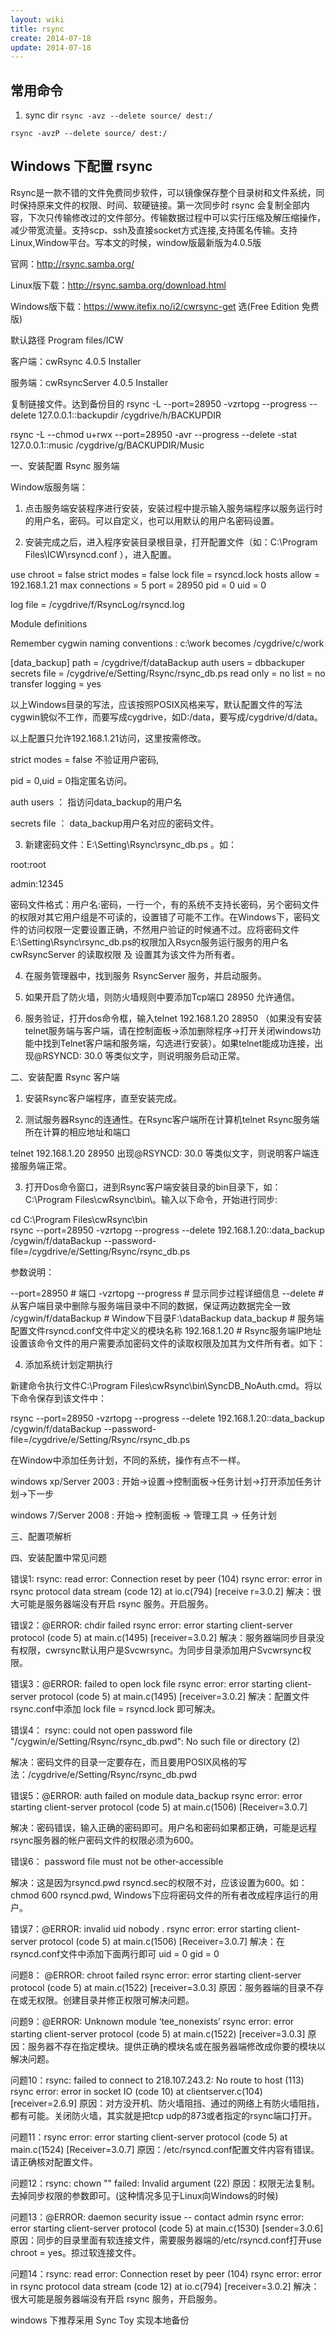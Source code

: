 ```yaml
---
layout: wiki
title: rsync
create: 2014-07-18
update: 2014-07-18
---
```


## 常用命令

1. sync dir
`rsync -avz --delete source/ dest:/`

`rsync -avzP --delete source/ dest:/`

## Windows 下配置 rsync

Rsync是一款不错的文件免费同步软件，可以镜像保存整个目录树和文件系统，同时保持原来文件的权限、时间、软硬链接。第一次同步时 rsync 会复制全部内容，下次只传输修改过的文件部分。传输数据过程中可以实行压缩及解压缩操作，减少带宽流量。支持scp、ssh及直接socket方式连接,支持匿名传输。支持Linux,Window平台。写本文的时候，window版最新版为4.0.5版

官网：http://rsync.samba.org/

Linux版下载：http://rsync.samba.org/download.html

Windows版下载：https://www.itefix.no/i2/cwrsync-get 选(Free Edition 免费版)

默认路径 Program files/ICW

客户端：cwRsync 4.0.5 Installer

服务端：cwRsyncServer 4.0.5 Installer

复制链接文件。达到备份目的
rsync -L --port=28950 -vzrtopg --progress --delete 127.0.0.1::backupdir /cygdrive/h/BACKUPDIR

rsync -L --chmod u+rwx --port=28950 -avr --progress --delete -stat 127.0.0.1::music /cygdrive/g/BACKUPDIR/Music




一、安装配置 Rsync 服务端

Window版服务端：

1. 点击服务端安装程序进行安装，安装过程中提示输入服务端程序以服务运行时的用户名，密码。可以自定义，也可以用默认的用户名密码设置。

2. 安装完成之后，进入程序安装目录根目录，打开配置文件（如：C:\Program Files\ICW\rsyncd.conf ），进入配置。

use chroot = false
strict modes = false
lock file = rsyncd.lock 
hosts allow = 192.168.1.21
max connections = 5
port = 28950
pid = 0
uid = 0

log file = /cygdrive/f/RsyncLog/rsyncd.log

Module definitions

Remember cygwin naming conventions : c:\work becomes /cygdrive/c/work

[data_backup]
path = /cygdrive/f/dataBackup
auth users = dbbackuper
secrets file = /cygdrive/e/Setting/Rsync/rsync_db.ps
read only = no
list = no
transfer logging = yes

以上Windows目录的写法，应该按照POSIX风格来写，默认配置文件的写法cygwin貌似不工作，而要写成cygdrive，如D:/data，要写成/cygdrive/d/data。


以上配置只允许192.168.1.21访问，这里按需修改。

strict modes = false 不验证用户密码,

pid = 0,uid = 0指定匿名访问。

auth users ： 指访问data_backup的用户名

secrets file ： data_backup用户名对应的密码文件。

 

3. 新建密码文件：E:\Setting\Rsync\rsync_db.ps 。如：

root:root

admin:12345

密码文件格式：用户名:密码，一行一个，有的系统不支持长密码，另个密码文件的权限对其它用户组是不可读的，设置错了可能不工作。在Windows下，密码文件的访问权限一定要设置正确，不然用户验证的时候通不过。应将密码文件E:\Setting\Rsync\rsync_db.ps的权限加入Rsycn服务运行服务的用户名 cwRsyncServer 的读取权限 及 设置其为该文件为所有者。



 

4. 在服务管理器中，找到服务 RsyncServer 服务，并启动服务。

5. 如果开启了防火墙，则防火墙规则中要添加Tcp端口 28950 允许通信。



6. 服务验证，打开dos命令框，输入telnet 192.168.1.20 28950 （如果没有安装telnet服务端与客户端，请在控制面板->添加删除程序->打开关闭windows功能中找到Telnet客户端和服务端，勾选进行安装）。如果telnet能成功连接，出现@RSYNCD: 30.0 等类似文字，则说明服务启动正常。



 

二、安装配置 Rsync 客户端

1. 安装Rsync客户端程序，直至安装完成。

2. 测试服务器Rsync的连通性。在Rsync客户端所在计算机telnet Rsync服务端所在计算的相应地址和端口 

telnet 192.168.1.20 28950
出现@RSYNCD: 30.0 等类似文字，则说明客户端连接服务端正常。



 

3. 打开Dos命令窗口，进到Rsync客户端安装目录的bin目录下，如：C:\Program Files\cwRsync\bin\。输入以下命令，开始进行同步:

cd C:\Program Files\cwRsync\bin\
rsync --port=28950 -vzrtopg --progress --delete 192.168.1.20::data_backup /cygwin/f/dataBackup --password-file=/cygdrive/e/Setting/Rsync/rsync_db.ps 
 

参数说明：

--port=28950 # 端口
-vzrtopg --progress # 显示同步过程详细信息
--delete # 从客户端目录中删除与服务端目录中不同的数据，保证两边数据完全一致
/cygwin/f/dataBackup # Window下目录F:\dataBackup
data_backup # 服务端配置文件rsyncd.conf文件中定义的模块名称
192.168.1.20 # Rsync服务端IP地址
设置该命令文件的用户需要添加密码文件的读取权限及加其为文件所有者。如下：



 

 4. 添加系统计划定期执行

 新建命令执行文件C:\Program Files\cwRsync\bin\SyncDB_NoAuth.cmd。将以下命令保存到该文件中：

rsync --port=28950 -vzrtopg --progress --delete 192.168.1.20::data_backup /cygwin/f/dataBackup --password-file=/cygdrive/e/Setting/Rsync/rsync_db.ps 
 

在Window中添加任务计划，不同的系统，操作有点不一样。

windows xp/Server 2003 : 开始->设置->控制面板->任务计划->打开添加任务计划->下一步

windows 7/Server 2008 : 开始-> 控制面板 -> 管理工具 -> 任务计划

 

 

 

 

三、配置项解析

 

 

四、安装配置中常见问题

 

错误1: rsync: read error: Connection reset by peer (104) 
rsync error: error in rsync protocol data stream (code 12) at io.c(794) [receive r=3.0.2] 
解决：很大可能是服务器端没有开启 rsync 服务。开启服务。


错误2：@ERROR: chdir failed 
rsync error: error starting client-server protocol (code 5) at main.c(1495) [receiver=3.0.2] 
解决：服务器端同步目录没有权限，cwrsync默认用户是Svcwrsync。为同步目录添加用户Svcwrsync权限。


错误3：@ERROR: failed to open lock file 
rsync error: error starting client-server protocol (code 5) at main.c(1495) [receiver=3.0.2] 
解决：配置文件 rsync.conf中添加 lock file = rsyncd.lock 即可解决。

 

错误4： rsync: could not open password file "/cygwin/e/Setting/Rsync/rsync_db.pwd": No such file or directory (2)

解决：密码文件的目录一定要存在，而且要用POSIX风格的写法：/cygdrive/e/Setting/Rsync/rsync_db.pwd

 

错误5：@ERROR: auth failed on module data_backup rsync error: error starting client-server protocol (code 5) at main.c(1506) [Receiver=3.0.7]

解决：密码错误，输入正确的密码即可。用户名和密码如果都正确，可能是远程rsync服务器的帐户密码文件的权限必须为600。

 

错误6： password file must not be other-accessible

解决：这是因为rsyncd.pwd rsyncd.sec的权限不对，应该设置为600。如：chmod 600 rsyncd.pwd, Windows下应将密码文件的所有者改成程序运行的用户。

 

错误7：@ERROR: invalid uid nobody . rsync error: error starting client-server protocol (code 5) at main.c(1506) [Receiver=3.0.7]
解决：在rsyncd.conf文件中添加下面两行即可
uid = 0
gid = 0 

 

问题8： @ERROR: chroot failed
rsync error: error starting client-server protocol (code 5) at main.c(1522) [receiver=3.0.3]
原因：服务器端的目录不存在或无权限。创建目录并修正权限可解决问题。

 

问题9：@ERROR: Unknown module ‘tee_nonexists’
rsync error: error starting client-server protocol (code 5) at main.c(1522) [receiver=3.0.3]
原因：服务器不存在指定模块。提供正确的模块名或在服务器端修改成你要的模块以解决问题。

 

问题10：rsync: failed to connect to 218.107.243.2: No route to host (113)
rsync error: error in socket IO (code 10) at clientserver.c(104) [receiver=2.6.9]
原因：对方没开机、防火墙阻挡、通过的网络上有防火墙阻挡，都有可能。关闭防火墙，其实就是把tcp udp的873或者指定的rsync端口打开。

 

问题11：rsync error: error starting client-server protocol (code 5) at main.c(1524) [Receiver=3.0.7]
原因：/etc/rsyncd.conf配置文件内容有错误。请正确核对配置文件。

 

问题12：rsync: chown "" failed: Invalid argument (22)
原因：权限无法复制。去掉同步权限的参数即可。(这种情况多见于Linux向Windows的时候)

 

问题13：@ERROR: daemon security issue -- contact admin
rsync error: error starting client-server protocol (code 5) at main.c(1530) [sender=3.0.6]
原因：同步的目录里面有软连接文件，需要服务器端的/etc/rsyncd.conf打开use chroot = yes。掠过软连接文件。



问题14：rsync: read error: Connection reset by peer (104)
rsync error: error in rsync protocol data stream (code 12) at io.c(794) [receiver=3.0.2]
解决：很大可能是服务器端没有开启 rsync 服务，开启服务。


windows 下推荐采用 Sync Toy 实现本地备份
